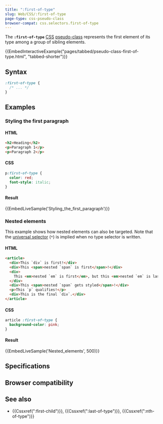 ```yaml
---
title: ":first-of-type"
slug: Web/CSS/:first-of-type
page-type: css-pseudo-class
browser-compat: css.selectors.first-of-type
---
```




The **`:first-of-type`** [CSS](/Web/CSS) [pseudo-class](/Web/CSS/Pseudo-classes) represents the first element of its type among a group of sibling elements.

{{EmbedInteractiveExample("pages/tabbed/pseudo-class-first-of-type.html", "tabbed-shorter")}}

## Syntax

```css
:first-of-type {
  /* ... */
}
```

## Examples

### Styling the first paragraph

#### HTML

```html
<h2>Heading</h2>
<p>Paragraph 1</p>
<p>Paragraph 2</p>
```

#### CSS

```css
p:first-of-type {
  color: red;
  font-style: italic;
}
```

#### Result

{{EmbedLiveSample('Styling_the_first_paragraph')}}

### Nested elements

This example shows how nested elements can also be targeted. Note that the [universal selector](/Web/CSS/Universal_selectors) (`*`) is implied when no type selector is written.

#### HTML

```html
<article>
  <div>This `div` is first!</div>
  <div>This <span>nested `span` is first</span>!</div>
  <div>
    This <em>nested `em` is first</em>, but this <em>nested `em` is last</em>!
  </div>
  <div>This <span>nested `span` gets styled</span>!</div>
  <p>This `p` qualifies!</p>
  <div>This is the final `div`.</div>
</article>
```

#### CSS

```css
article :first-of-type {
  background-color: pink;
}
```

#### Result

{{EmbedLiveSample('Nested_elements', 500)}}

## Specifications



## Browser compatibility



## See also

- {{Cssxref(":first-child")}}, {{Cssxref(":last-of-type")}}, {{Cssxref(":nth-of-type")}}
